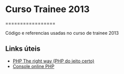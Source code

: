# Curso Trainee 2013
=================

Código e referencias usadas no curso de trainee 2013

## Links úteis
* [PHP The right way (PHP do jeito certo)](http://www.phptherightway.com/)
* [Console online PHP](http://codepad.viper-7.com/)
